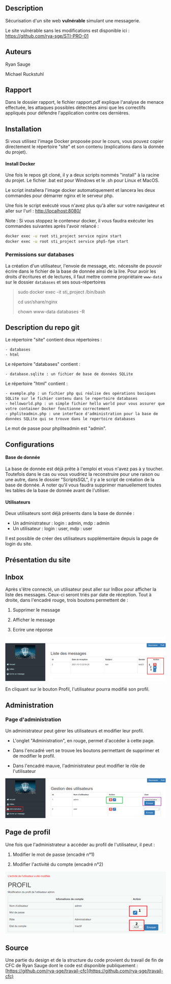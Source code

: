 ## Description

Sécurisation d'un site web **vulnérable** simulant une messagerie.

Le site vulnérable sans les modifications est disponible ici : https://github.com/rya-sge/STI-PRO-01

## Auteurs

Ryan Sauge

Michael Ruckstuhl

## Rapport

Dans le dossier rapport, le fichier rapport.pdf explique l'analyse de menace effectuée, les attaques possibles détectées ainsi que les correctifs appliqués pour défendre l'application contre ces dernières.

## Installation

Si vous utilisez l'image Docker proposée pour le cours, vous pouvez copier directement le répertoire "site" et son contenu (explications dans la donnée du projet).

#### Install Docker 

Une fois le repos git cloné, il y a deux scripts nommés "install" à la racine du projet. Le fichier .bat est pour Windows et le .sh pour Linux et MacOS.

Le script installera l'image docker automatiquement et lancera les deux commandes pour démarrer nginx et le serveur php.

Une fois le script exécuté vous n'avez plus qu'à aller sur votre navigateur et aller sur l'url : [http://localhost:8080/](http://localhost:8080/)

Note : Si vous stoppez le conteneur docker, il vous faudra exécuter les commandes suivantes après l'avoir relancé :

```bash
docker exec -u root sti_project service nginx start
docker exec -u root sti_project service php5-fpm start
```



### Permissions sur databases  ###
La création d'un utilisateur, l'envoie de message, etc. nécessite de pouvoir écrire dans le fichier de la base de donnée ainsi de la lire. Pour avoir les droits d'écritures et de lectures, il faut mettre comme propriétaire `www-data`  sur le dossier `databases` et ses sous-répertoires

> sudo docker exec -it sti_project  /bin/bash
>
> cd usr/share/nginx
>
> chown  www-data databases -R



## Description du repo git

Le répertoire "site" contient deux répertoires :

    - databases
    - html

Le répertoire "databases" contient :

    - database.sqlite : un fichier de base de données SQLite

Le répertoire "html" contient :

    - exemple.php : un fichier php qui réalise des opérations basiques SQLite sur le fichier contenu dans le repertoire databases
    - helloworld.php : un simple fichier hello world pour vous assurer que votre container Docker fonctionne correctement
    - phpliteadmin.php : une interface d'administration pour la base de données SQLite qui se trouve dans le repertoire databases

Le mot de passe pour phpliteadmin est "admin".

## Configurations

#### Base de donnée

La base de donnée est déjà prête à l'emploi et vous n'avez pas à y toucher. Toutefois dans le cas ou vous voudriez la reconstruire pour une raison ou une autre, dans le dossier "ScriptsSQL", il y a le script de création de la base de donnée. A noter qu'il vous faudra supprimer manuellement toutes les tables de la base de donnée avant de l'utiliser.

#### Utilisateurs

Deux utilisateurs sont déjà présents dans la base de donnée :

- Un administrateur : login : admin, mdp : admin
- Un utilisateur : login : user, mdp : user

Il est possible de créer des utilisateurs supplémentaire depuis la page de login du site.



## Présentation du site

## Inbox

Après s'être connecté, un utilisateur peut aller sur InBox pour afficher la liste des messages. Ceux-ci seront triés par date de réception. Tout à droite, dans l'encadré rouge, trois boutons permettent de :

1) Supprimer le message

2) Afficher le message

3) Ecrire une réponse

![menu](doc/assets/menu.PNG)

En cliquant sur le bouton Profil, l'utilisateur pourra modifié son profil.



## Administration

### Page d'administration

Un administrateur peut gérer les utilisateurs et modifier leur profil. 

- L'onglet "Administration", en rouge, permet d'accéder à cette page. 

- Dans l'encadré vert se trouve les boutons permettant de supprimer et de modifier le profil.
- Dans l'encadré mauve, l'administrateur peut modifier le rôle de l'utilisateur

![page-administration-2](doc/assets/page-administration-2.PNG)

## Page de profil

Une fois que l'administrateur a accéder au profil de l'utilisateur, il peut :

1) Modifier le mot de passe (encadré n°1)

2) Modifier l'activité du compte (encadré n°2)

![profil-admin](doc/assets/profil-admin.PNG)

## Source 

Une partie du design et de la structure du code provient du travail de fin de CFC de Ryan Sauge dont le code est disponible publiquement :
[https://github.com/rya-sge/travail-cfc](https://github.com/rya-sge/travail-cfc)

